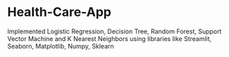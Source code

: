 # Health-Care-App
Implemented Logistic Regression, Decision Tree, Random Forest, Support Vector Machine and K Nearest Neighbors using libraries like Streamlit, Seaborn, Matplotlib, Numpy, Sklearn
